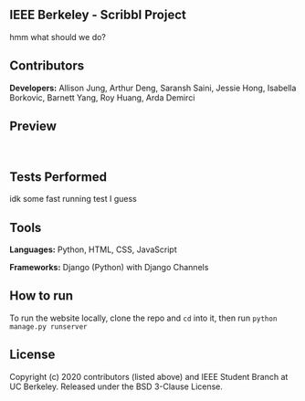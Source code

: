 ## IEEE Berkeley - Scribbl Project
hmm what should we do?


## Contributors
**Developers:** Allison Jung, Arthur Deng, Saransh Saini, Jessie Hong, Isabella Borkovic, Barnett Yang, Roy Huang, Arda Demirci


## Preview
<img> 

<img>



## Tests Performed
idk some fast running test I guess 


## Tools
**Languages:** Python, HTML, CSS, JavaScript

**Frameworks:** Django (Python) with Django Channels 


## How to run
To run the website locally, clone the repo and ```cd``` into it, then run ```python manage.py runserver```


## License
Copyright (c) 2020 contributors (listed above) and IEEE Student Branch at UC Berkeley. Released under the BSD 3-Clause License.
